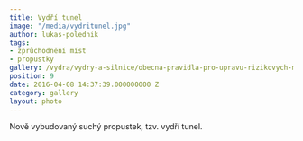 ```yaml
---
title: Vydří tunel
image: "/media/vydritunel.jpg"
author: lukas-polednik
tags:
- zprůchodnění míst
- propustky
gallery: /vydra/vydry-a-silnice/obecna-pravidla-pro-upravu-rizikovych-mist
position: 9
date: 2016-04-08 14:37:39.000000000 Z
category: gallery
layout: photo
---
```

Nově vybudovaný suchý propustek, tzv. vydří tunel.
